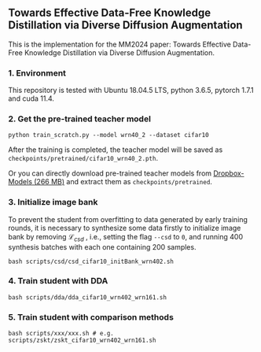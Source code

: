 ## Towards Effective Data-Free Knowledge Distillation via Diverse Diffusion Augmentation

This is the implementation for the MM2024 paper: Towards Effective Data-Free Knowledge Distillation via Diverse Diffusion Augmentation.

### 1. Environment

This repository is tested with Ubuntu 18.04.5 LTS, python 3.6.5, pytorch 1.7.1 and cuda 11.4.

### 2. Get the pre-trained teacher model

```
python train_scratch.py --model wrn40_2 --dataset cifar10
```

After the training is completed, the teacher model will be saved as `checkpoints/pretrained/cifar10_wrn40_2.pth`.

Or you can directly download pre-trained teacher models from [Dropbox-Models (266 MB)](https://www.dropbox.com/sh/w8xehuk7debnka3/AABhoazFReE_5mMeyvb4iUWoa?dl=0) and extract them as `checkpoints/pretrained`.

### 3. Initialize image bank

To prevent the student from overfitting to data generated by early training rounds, it is necessary to synthesize some data firstly to initialize image bank by removing $\mathcal{L}_{csd}$ , i.e., setting the flag `--csd` to `0`, and running 400 synthesis batches with each one containing 200 samples.

```
bash scripts/csd/csd_cifar10_initBank_wrn402.sh
```

### 4. Train student with DDA

```
bash scripts/dda/dda_cifar10_wrn402_wrn161.sh
```

### 5. Train student with comparison methods

```
bash scripts/xxx/xxx.sh # e.g. scripts/zskt/zskt_cifar10_wrn402_wrn161.sh
```



